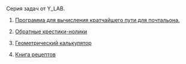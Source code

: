 Серия задач от Y_LAB.

1. [Программа для вычисления кратчайшего пути для почтальона.](https://github.com/Sordun/Y_Lab/tree/main/task_1)

2. [Обратные крестики-нолики](https://github.com/Sordun/Y_Lab/tree/main/task_2)

3. [Геометрический калькулятор](https://github.com/Sordun/Y_Lab/tree/main/task_3)

4. [Книга рецептов](https://github.com/Sordun/recipes_website#%D0%BA%D0%BD%D0%B8%D0%B3%D0%B0-%D1%80%D0%B5%D1%86%D0%B5%D0%BF%D1%82%D0%BE%D0%B2)
